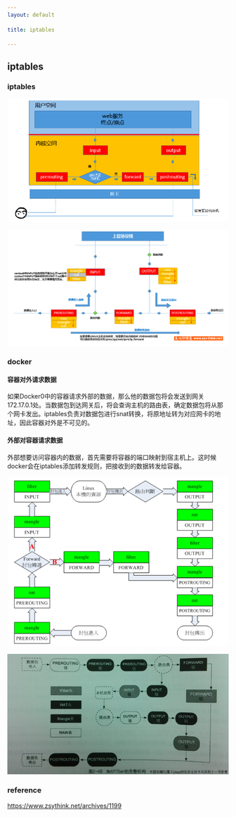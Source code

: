 ```yaml
---
layout: default

title: iptables

---
```


## iptables


### iptables
![](https://github.com/garydai/garydai.github.com/raw/master/_posts/pic/iptables.png)

![](https://github.com/garydai/garydai.github.com/raw/master/_posts/pic/iptables2.png)

### docker
#### 容器对外请求数据

如果Docker0中的容器请求外部的数据，那么他的数据包将会发送到网关172.17.0.1处。当数据包到达网关后，将会查询主机的路由表，确定数据包将从那个网卡发出。iptables负责对数据包进行snat转换，将原地址转为对应网卡的地址，因此容器对外是不可见的。

#### 外部对容器请求数据

外部想要访问容器内的数据，首先需要将容器的端口映射到宿主机上。这时候docker会在iptables添加转发规则，把接收到的数据转发给容器。


![](https://github.com/garydai/garydai.github.com/raw/master/_posts/pic/iptables3.png)


![](https://github.com/garydai/garydai.github.com/raw/master/_posts/pic/iptables4.png)

### reference
https://www.zsythink.net/archives/1199